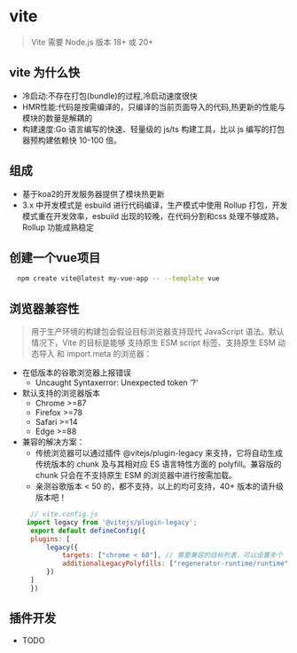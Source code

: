 # vite
> Vite 需要 Node.js 版本 18+ 或 20+
## vite 为什么快
* 冷启动:不存在打包(bundle)的过程,冷启动速度很快
* HMR性能:代码是按需编译的，只编译的当前页面导入的代码,热更新的性能与模块的数量是解耦的
* 构建速度:Go 语言编写的快速、轻量级的 js/ts 构建工具，比以 js 编写的打包器预构建依赖快 10-100 倍。

## 组成
* 基于koa2的开发服务器提供了模块热更新
* 3.x 中开发模式是 esbuild 进行代码编译，生产模式中使用 Rollup 打包，开发模式重在开发效率，esbuild 出现的较晚，在代码分割和css 处理不够成熟，Rollup 功能成熟稳定

## 创建一个vue项目
  ```bash
    npm create vite@latest my-vue-app -- --template vue
  ```

## 浏览器兼容性
> 用于生产环境的构建包会假设目标浏览器支持现代 JavaScript 语法。默认情况下，Vite 的目标是能够 支持原生 ESM script 标签、支持原生 ESM 动态导入 和 import.meta 的浏览器：
* 在低版本的谷歌浏览器上报错误
  - Uncaught Syntaxerror: Unexpected token ‘?‘
* 默认支持的浏览器版本
  - Chrome >=87
  - Firefox >=78
  - Safari >=14
  - Edge >=88
* 兼容的解决方案：
  - 传统浏览器可以通过插件 @vitejs/plugin-legacy 来支持，它将自动生成传统版本的 chunk 及与其相对应 ES 语言特性方面的 polyfill。兼容版的 chunk 只会在不支持原生 ESM 的浏览器中进行按需加载。
  - 亲测谷歌版本 < 50 的，都不支持，以上的均可支持，40+ 版本的请升级版本吧！
  ```js
    // vite.config.js
   import legacy from '@vitejs/plugin-legacy';
    export default defineConfig({
    plugins: [
        legacy({
            targets: ["chrome < 60"], // 需要兼容的目标列表，可以设置多个
            additionalLegacyPolyfills: ["regenerator-runtime/runtime"], // 面向IE11时需要此插件
        })
    ]
    })

  ```
  
## 插件开发
- TODO